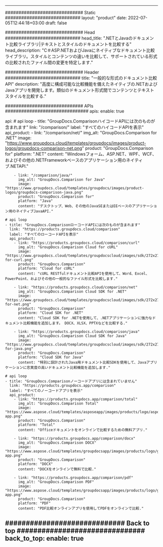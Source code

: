 
---
############################# Static ############################
layout: "product"
date: 2022-07-05T12:44:18+03:00
draft: false

############################# Head ############################
head_title: ".NETとJavaのドキュメント比較ライブラリ|テキストとスタイルのドキュメントを比較する"
head_description: "C＃ASP.NETおよびJavaにネイティブなドキュメント比較ライブラリ。スタイルとコンテンツの違いを比較して、サポートされている形式の比較されたファイル間の変更を特定します."

############################# Header ############################
title: "一般的な形式のドキュメント比較API"
description: "高度に構成可能な比較機能を備えたネイティブの.NETおよびJavaアプリを開発します。類似のドキュメント形式間でコンテンツとテキストスタイルを比較する."

############################# APIs ###############################
apis:
  enable: true

  api:
    # api loop
    - title: "GroupDocs.ComparisonハイコードAPIには次のものが含まれます"
      link: "/comparison/"
      label: "すべてのハイコードAPIを表示"
      api_product:
        - link: "/comparison/net/"
          img_alt: "GroupDocs.Comparison for .NET"
          image: "https://www.groupdocs.cloud/templates/groupdocs/images/product-logos/groupdocs-comparison-net.png"
          product: "GroupDocs.Comparison for"
          platform: ".NET"
          content: "Windowsフォーム、ASP.NET、WPF、WCF、およびその他の.NETFrameworkベースのアプリケーション用のネイティブ.NETAPI."

        - link: "/comparison/java/"
          img_alt: "GroupDocs.Comparison for Java"
          image: "https://www.groupdocs.cloud/templates/groupdocs/images/product-logos/groupdocs-comparison-java.png"
          product: "GroupDocs.Comparison for"
          platform: "Java"
          content: "デスクトップ、Web、その他のJavaSEまたはEEベースのアプリケーション用のネイティブJavaAPI."

    # api loop
    - title: "GroupDocs.ComparisonローコードAPIには次のものが含まれます"
      link: "https://products.groupdocs.cloud/comparison"
      label: "すべてのローコードAPIを表示"
      api_product:
        - link: "https://products.groupdocs.cloud/comparison/curl"
          img_alt: "GroupDocs.Comparison Cloud for cURL"
          image: "https://www.groupdocs.cloud/templates/groupdocscloud/images/sdk/272x272/groupdocs_comparison-for-curl.png"
          product: "GroupDocs.Comparison"
          platform: "Cloud for cURL"
          content: "cURL RESTfulドキュメント比較APIを使用して、Word、Excel、PowerPoint、およびその他の一般的なファイル形式を比較します."

        - link: "https://products.groupdocs.cloud/comparison/net"
          img_alt: "GroupDocs.Comparison Cloud SDK for .NET"
          image: "https://www.groupdocs.cloud/templates/groupdocscloud/images/sdk/272x272/groupdocs_comparison-for-net.png"
          product: "GroupDocs.Comparison"
          platform: "Cloud SDK for .NET"
          content: "Cloud SDK for .NETを使用して、.NETアプリケーションに強力なドキュメント比較機能を追加します。 DOCX、XLSX、PPTXなどを比較する."

        - link: "https://products.groupdocs.cloud/comparison/java"
          img_alt: "GroupDocs.Comparison Cloud SDK for Java"
          image: "https://www.groupdocs.cloud/templates/groupdocscloud/images/sdk/272x272/groupdocs_comparison-for-java.png"
          product: "GroupDocs.Comparison"
          platform: "Cloud SDK for Java"
          content: "特別に設計されたJava用ドキュメント比較SDKを使用して、Javaアプリケーションに忠実度の高いドキュメント比較機能を追加します."

    # api loop
    - title: "GroupDocs.Comparisonノーコードアプリには含まれていません"
      link: "https://products.groupdocs.app/comparison"
      label: "すべてのノーコードアプリを表示"
      api_product:
        - link: "https://products.groupdocs.app/comparison/total"
          img_alt: "GroupDocs.Comparison Total"
          image: "https://www.aspose.cloud/templates/asposeapp/images/products/logo/aspose_comparison-app.png"
          product: "GroupDocs.Comparison"
          platform: "Total"
          content: "Officeドキュメントをオンラインで比較するための無料アプリ."

        - link: "https://products.groupdocs.app/comparison/docx"
          img_alt: "GroupDocs.Comparison DOCX"
          image: "https://www.aspose.cloud/templates/groupdocsapp/images/products/logo/groupdocs_words-app.png"
          product: "GroupDocs.Comparison"
          platform: "DOCX"
          content: "DOCXをオンラインで無料で比較."

        - link: "https://products.groupdocs.app/comparison/pdf"
          img_alt: "GroupDocs.Comparison PDF"
          image: "https://www.aspose.cloud/templates/groupdocsapp/images/products/logo/groupdocs_pdf-app.png"
          product: "GroupDocs.Comparison"
          platform: "PDF"
          content: "PDF比較オンラインアプリを使用してPDFをオンラインで比較."

############################# Back to top ###############################
back_to_top:
  enable: true
---